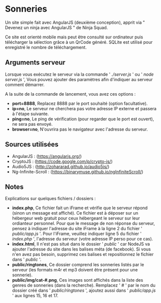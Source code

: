 Sonneries
====================

Un site simple fait avec AngularJS (deuxième conception), apprit via " Devenez un ninja avec AngularJS " de Ninja Squad.

Ce site est orienté mobile mais peut être consulté sur ordinateur puis télécharger la sélection grâce à un QrCode généré.
SQLite est utilisé pour enregistré le nombre de téléchargement.

## Arguments serveur

Lorsque vous exécutez le serveur via la commande ' *./server.js* ' ou ' *node server.js* ',
Vous pouvez ajouter des paramètres afin d'indiquer au serveur comment démarrer.

A la suite de la commande de lancement, vous avez ces options :
 - **port=8888**, Replacez 8888 par le port souhaité (option facultative).
 - **ip=no**, Le serveur ne cherchera pas votre adresse IP externe et passera à l'étape suivante.
 - **ping=no**, Le ping de vérification (pour regarder que le port est ouvert), ne sera pas envoyé.
 - **browser=no**, N'ouvrira pas le navigateur avec l'adresse du serveur.

## Sources utilisées

 - AngularJS : (https://angularjs.org/)
 - CryptoJS : (https://code.google.com/p/crypto-js/)
 - Audio5JS : (http://zohararad.github.io/audio5js/)
 - Ng-Infinite-Scroll : (https://binarymuse.github.io/ngInfiniteScroll/)

## Notes

Explications sur quelques fichiers / dossiers :
 - **index.php**, Ce fichier fait un iFrame et vérifie que le serveur répond (sinon un message est affiché).
   Ce fichier est à déposer sur un hébergeur web gratuit pour ceux hébergeant le serveur sur leur ordianteur personnel.
   Pour que le message de non réponse du serveur, pensez à indiquer l'adresse du site iFrame à la ligne 2 du fichier ' *public/app.js* '.
   Pour l'iFrame, veuillez indiquer ligne 5 du fichier ' *index.php* ', l'adresse du serveur (votre adresse IP perso pour ce cas).
 - **index.html**, Il n'est pas situé dans le dossier ' *public* ' car NodeJS va ajouter l'adresse du site dans les balises méta (de facebook).
   Si vous n'en avez pas besoin, supprimez ces balises et repositionnez le fichier dans ' *public* '.
 - **public/ringtones**, Ce dossier comprend les sonneries listés par le serveur (les formats m4r et mp3 doivent être présent pour une sonnerie).
 - **public/img/cat-#.png**, Ces images sont affichés dans la liste des genres de sonneries (dans la recherche).
   Remplacez ' *#* ' par le nom du dossier créé dans ' *public/ringtones* ', ajoutez aussi dans ' *public/app.js* ' aux lignes 15, 16 et 17.
